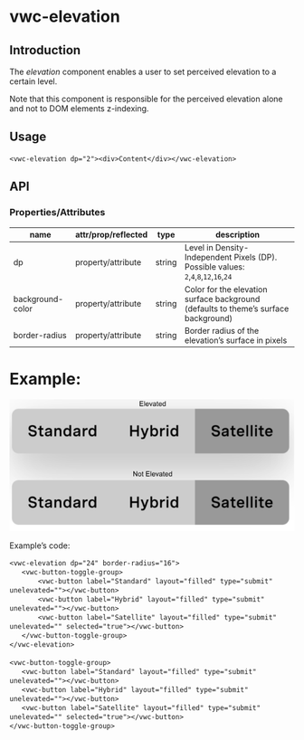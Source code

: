 # vwc-elevation

## Introduction

The _elevation_ component enables a user to set perceived elevation to a certain level.

Note that this component is responsible for the perceived elevation alone and not to DOM elements z-indexing.


## Usage


```
<vwc-elevation dp="2"><div>Content</div></vwc-elevation>
```



## API

### Properties/Attributes

|name|attr/prop/reflected|type|description|
|--- |--- |--- |--- |
|dp|property/attribute|string|Level in Density-Independent Pixels (DP). Possible values: `2`,`4`,`8`,`12`,`16`,`24`|
|background-color|property/attribute|string|Color for the elevation surface background (defaults to theme’s surface background)|
|border-radius|property/attribute|string|Border radius of the elevation’s surface in pixels|

# Example:

![image](assets/images/vwc-elevation.svg)

Example’s code:

```
<vwc-elevation dp="24" border-radius="16">
   <vwc-button-toggle-group>
       <vwc-button label="Standard" layout="filled" type="submit" unelevated=""></vwc-button>
       <vwc-button label="Hybrid" layout="filled" type="submit" unelevated=""></vwc-button>
       <vwc-button label="Satellite" layout="filled" type="submit" unelevated="" selected="true"></vwc-button>
   </vwc-button-toggle-group>
</vwc-elevation>

<vwc-button-toggle-group>
   <vwc-button label="Standard" layout="filled" type="submit" unelevated=""></vwc-button>
   <vwc-button label="Hybrid" layout="filled" type="submit" unelevated=""></vwc-button>
   <vwc-button label="Satellite" layout="filled" type="submit" unelevated="" selected="true"></vwc-button>
</vwc-button-toggle-group>
```


